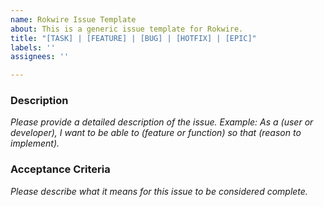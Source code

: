 ```yaml
---
name: Rokwire Issue Template
about: This is a generic issue template for Rokwire.
title: "[TASK] | [FEATURE] | [BUG] | [HOTFIX] | [EPIC]"
labels: ''
assignees: ''

---
```


### Description
_Please provide a detailed description of the issue._
_Example: As a (user or developer), I want to be able to (feature or function) so that (reason to implement)._

### Acceptance Criteria
_Please describe what it means for this issue to be considered complete._
